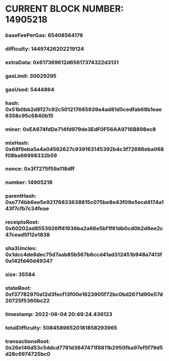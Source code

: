 # CURRENT BLOCK NUMBER: 14905218

### baseFeePerGas: 65408564176
### difficulty: 14497426202219124
### extraData: 0x617369612d65617374322d3131
### gasLimit: 30029295
### gasUsed: 5444864
### hash: 0x51b0bb2d8f27c92c501217665939a4ad81d5cedfab68b1eae6358c95c6840b15
### miner: 0xEA674fdDe714fd979de3EdF0F56AA9716B898ec8
### mixHash: 0x68f9eba5a4a04562627c939163145392b4c3f72686eba068f08ba66998332b59
### nonce: 0x3f7275f59a118dff
### number: 14905218
### parentHash: 0xe774bb6ee5e92176833638815c075be8e43f09e5ecd4174a143f7cfb7c34feae
### receiptsRoot: 0x60202ad8553926ff41936ba2a66e5bf1f61db0cd0b2d6ee2c47cead5f12e1838
### sha3Uncles: 0x1dcc4de8dec75d7aab85b567b6ccd41ad312451b948a7413f0a142fd40d49347
### size: 35584
### stateRoot: 0xf37782970a12d3fecf13f00e1623905f72bc0bd2671d90e57d20725f5360bc22
### timestamp: 2022-06-04 20:49:24.436123
### totalDifficulty: 50845896520181858293965
### transactionsRoot: 0x26e146d53c5ddcd7781d3647471f8811b2950fba97ef5f79d5d28c6974725bc0
